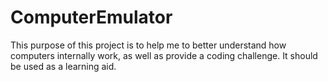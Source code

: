 # ComputerEmulator

This purpose of this project is to help me to better understand how computers internally work, as well as provide a coding challenge.
It should be used as a learning aid.

